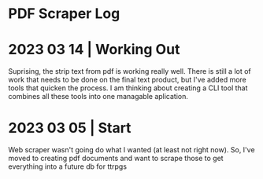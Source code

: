 # PDF Scraper Log

# 2023 03 14 | Working Out

Suprising, the strip text from pdf is working really well. There is still a lot of work that needs to be done on the final text product, but I've added more tools that quicken the process. I am thinking about creating a CLI tool that combines all these tools into one managable aplication.

# 2023 03 05 | Start

Web scraper wasn't going do what I wanted (at least not right now). So, I've moved to creating pdf documents and want to scrape those to get everything into a future db for ttrpgs
